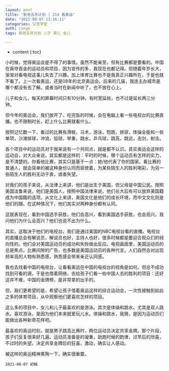 ```yaml
---
layout: post
title: "新爸五年计划 | 214 看奥运"
date: "2021-08-07 13:16:11"
categories: 父范学堂
auth: conge
tags: 新爸五年计划 儿子 育儿 女儿

---
```

* content
{:toc}

小时候，觉得奥运会是不得了的事情。虽然不能亲至，但有比赛都是要看的。中国在奥夺首金的运动员和项目，因为宣传的多，我现在也都记得。但随着年岁长大，渐渐对看电视这事儿失去了兴趣。加上体育比赛也不是我真正兴趣所在，于是也就不看了。上一次看奥运，还是08年的北京奥运会。后来的几届，我连主办城市是哪个都没有去了解。或者当时在新闻中听了，也不放在心上。

儿子和女儿，每天的屏幕时间只有10分钟。有时宽延些，也不过是延长两三分钟。

但今年的奥运会，我们放开了，吃完饭的时候，会在电脑上看一些电视台的比赛直播。也不限制时长，赶上什么比赛就看什么。




按照记忆数一下，看过的比赛有滑板，马术，游泳，短跑，排球，体操全能和一些单项，沙滩排球，冲浪，铅球，举重，跳水，乒乓球，跳高，跳远，击剑，射击。

各个项目中的运动员对于我来说有一个共同点，就是都不认识。其实奥运会这样的运动会，对大众来说，其实都是这样的：平时的时候，哪个运动员有怎样的实力，是不清楚的。你看他比赛，其实只是基于一点：她/他代表了你的国家。看比赛的普通人，就会简单的被这种身份认同而驱使着，为某些陌生人的胜利喝彩，为另一些陌生人的胜利无动于衷，或者失望。

对我们的孩子来说，从法律上来讲，他们是出生于美国，但父母是中国公民。按照美国法鲁来说，他们是美国人，按照中国法律来说，他们长大后有可以放弃美国籍成为中国籍的选项。从文化上来讲，美国文化是他们的成长环境，而中文文化则是他们的跟。在这种情况下，他们其实对两种身份都有认同。

这就表现在，看到中国选手获胜，他们会高兴，看到美国选手获胜，也会高兴。我问他们为什么会高兴？他们也说不出为什么。

其实，这取决于他们的电视台。我们是通过美国的NBC电视台看的直播。电视台的直播总会有解说员，解说员也好，主持人也好，很多时候都是要迎合观众们的倾向性的。他们会对美国运动员的成功和失败做出反应。电视画面里，美国运动员的总是焦点。比赛间隙的广告，也多数是美国运动员的各种代言。人们自然会对出现频率高的人物有熟悉感，熟悉感会带来亲近认同感。

我也去找看中国的电视台，让看看奥运在中国的电视台的视角是如何。但总不成功找到可看的源。于是也借着网络，去给孩子们看一些中国人去的胜利的项目：还好这并不难，中国的金牌榜，是非常拿的出手的。

但，我们更希望的是，希望让孩子借着奥运这样的综合运动会，一次性接触到如此之多的体育项目，从中观察他们更喜欢怎样的项目。

这么多的项目中，女儿和儿子最喜欢的是游泳。其次是体操和跳水。尤其是双人跳水。喜欢游泳，是因为他们本来就爱玩儿水。体操和跳水，我猜，是因为运动员们能做出各种新奇花样吧。

最喜欢的奥运时刻，就是男子跳高比赛时，两位运动员决定共享金牌。那个片段，孩子们反复很来好几遍。运动员准备是的凝重，助跑时候的韵律，过竿后的欣喜，不过时的失望。决定共享金牌后的狂喜，激动，确实让人感动。

被这样的奥运精神熏陶一下，确实很重要。

```
2021-08-07 初稿
```
